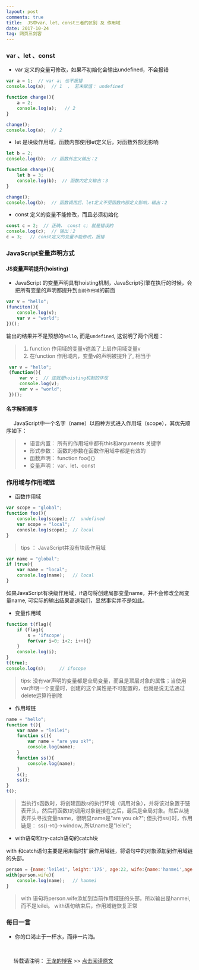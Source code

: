```yaml
---
layout: post
comments: true
title:  JS中var、let、const三者的区别 及 作用域
date: 2017-10-24
tag: 网页三剑客
---
```


###  var 、let 、const

* var 定义的变量可修改，如果不初始化会输出undefined，不会报错


```javascript
var a = 1;  // var a; 也不报错
console.log(a);  // 1  ， 若未赋值： undefined

function change(){
    a = 2;
    console.log(a);   // 2
}   

change();
console.log(a);  // 2
```


* let 是块级作用域，函数内部使用let定义后，对函数外部无影响


```javascript
let b = 2;
console.log(b);  // 函数外定义输出：2

function change(){
    let b = 3; 
    console.log(b);  // 函数内定义输出：3
}

change();
console.log(b);  // 函数调用后，let定义不受函数内部定义影响，输出：2
```

*  const 定义的变量不能修改，而且必须初始化

```javascript
const c = 2;  // 正确， const c; 就是错误的
console.log(c);  // 输出：2
c = 3;   // const定义的变量不能修改，报错
```
 
###  JavaScript变量声明方式
 
#### JS变量声明提升(hoisting)

*  JavaScript 的变量声明具有hoisting机制，JavaScript引擎在执行的时候，会把所有变量的声明都提升到`当前作用域`的前面
```javascript
var v = "hello";
(funciton(){
    console.log(v);
    var v = "world";
})();
```

输出的结果并不是预想的`hello`, 而是`undefined`, 这说明了两个问题：

> 1. function 作用域的变量v遮盖了上层作用域变量v
> 2. 在function 作用域内，变量v的声明被提升了, 相当于


```javascript
 var v = "hello";
 (function(){
     var v ;  // 这就是hoisting机制的体现
     console.log(v);
     var v = "world";
 })();
```

#### 名字解析顺序

&nbsp;&nbsp;&nbsp;&nbsp;
JavaScript中一个名字（name）以四种方式进入作用域（scope），其优先顺序如下：
> * 语言内置： 所有的作用域中都有this和arguments 关键字
> * 形式参数： 函数的参数在函数作用域中都是有效的
> * 函数声明： function foo(){} 
> * 变量声明： var、let、const 


###  作用域与作用域链

* 函数作用域


```javascript
var scope = "global";
function foo(){
    console.log(scope); //  undefined
    var scope = "local";
    conosle.log(scope);  // local
}   
```


> tips ： JavaScript并没有块级作用域


```javascript
var name = "global";
if (true){
    var name = "local";
    console.log(name);   // local
}
```

如果JavaScript有块级作用域，if语句将创建局部变量name，并不会修改全局变量name, 可实际的输出结果高速我们，显然事实并不是如此。

*  变量作用域

```javascript
function t(flag){
    if (flag){
        s = 'ifscope';
        for(var i=0; i<2; i++){}
    }
    console.log(i);
}
t(true);
console.log(s);		// ifscope
```

> tips: 没有var声明的变量都是全局变量，而且是顶层对象的属性；当使用var声明一个变量时，创建的这个属性是不可配置的，也就是说无法通过delete运算符删除

* 作用域链

```javascript
name = "hello";
function t(){
    var name = "leilei";
    function s(){
        var name = "are you ok?";
        console.log(name);
    }
    function ss(){
        console.log(name);
    }
    s();
    ss();
}
t();

```
> 当执行s函数时，将创建函数s的执行环境（调用对象），并将该对象置于链表开头，然后将函数t的调用对象链接在之后，最后是全局对象。然后从链表开头寻找变量name，很明显name是"are you ok?"; 但执行ss()时，作用链是： ss()->t()->window, 所以name是"leilei";


*  with语句和try-catch语句的catch块


with 和catch语句主要是用来临时扩展作用域链，将语句中的对象添加到作用域链的头部。


```javascript
person = {name:'leilei', leight:'175', age:22, wife:{name:'hanmei',age:'20', height:'168'}};
with(person.wife){
    console.log(name);   // hanmei
}
```
> with 语句将person.wife添加到当前作用域链的头部，所以输出是hanmei,而不是leilei。 with语句结束后，作用域链恢复正常


###  每日一言

*  你的口渴止于一杯水，而非一片海。


<br>

&nbsp;&nbsp;&nbsp;&nbsp;
转载请注明： [王龙的博客](http://wanglong.org.cn) >> [点击阅读原文](http://wanglong.org.cn/2017/10/JS的var、let、const/)
  
 


